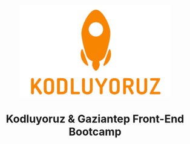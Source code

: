 
<p align="center">
  <img width="400" src="https://raw.githubusercontent.com/Kodluyoruz-Gaziantep-Front-End-Bootcamp/.github/main/profile/assets/logo-1.png" alt="Kodluyoruz Gaziantep Bootcamp Logo">
</p>

<h1 align="center"><strong>Kodluyoruz & Gaziantep Front-End Bootcamp</strong></h1>